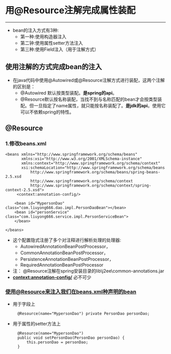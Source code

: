 # 用@Resource注解完成属性装配
---

- bean的注入方式有3种:
	- 第一种:使用构造器注入
	- 第二钟:使用属性setter方法注入
	- 第三种:使用Field注入（用于注解方式）


## 使用注解的方式完成bean的注入
- 在java代码中使用@Autowired或@Resource注解方式进行装配，这两个注解的区别是：
	- @Autowired 默认按类型装配。**是spring的api**。
	- @Resource默认按名称装配，当找不到与名称匹配的bean才会按类型装配。但一旦指定了name属性，就只能按名称装配了。**是jdk的api**。使用它可以不依赖spring的特性。

## @Resource

### 1.修改beans.xml

	<beans xmlns="http://www.springframework.org/schema/beans"
	       xmlns:xsi="http://www.w3.org/2001/XMLSchema-instance"
	       xmlns:context="http://www.springframework.org/schema/context"
	       xsi:schemaLocation="http://www.springframework.org/schema/beans
	           http://www.springframework.org/schema/beans/spring-beans-2.5.xsd
	           http://www.springframework.org/schema/context 
	           http://www.springframework.org/schema/context/spring-context-2.5.xsd">
	     <context:annotation-config/>
	
		<bean id="MypersonDao" class="com.liuyong666.dao.impl.PersonDaoBean"></bean>
		<bean id="personService" class="com.liuyong666.service.impl.PersonServiceBean">
		</bean>

	</beans>

- 这个配置隐式注册了多个对注释进行解析处理的处理器:
	- AutowiredAnnotationBeanPostProcessor，
	- CommonAnnotationBeanPostProcessor，
	- PersistenceAnnotationBeanPostProcessor，
	- RequiredAnnotationBeanPostProcessor
- 注： @Resource注解在spring安装目录的lib\j2ee\common-annotations.jar
- **<context:annotation-config/>**  必不可少

### 使用@Resource来注入我们在beans.xml种声明的bean

- 用于字段上

		@Resource(name="MypersonDao") private PersonDao personDao; 
	
- 用于属性的setter方法上


		@Resource(name="MypersonDao")
	    public void setPersonDao(PersonDao personDao) { 
	        this.personDao = personDao; 
	    } 
